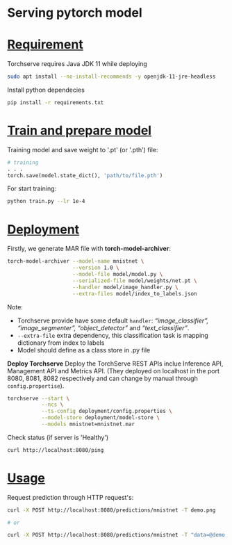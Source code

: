 # Serving pytorch model

# [Requirement](#requirement)
Torchserve requires Java JDK 11 while deploying
```bash
sudo apt install --no-install-recommends -y openjdk-11-jre-headless
```

Install python dependecies
```bash
pip install -r requirements.txt
```

# [Train and prepare model](#train-and-prepare-model)
Training model and save weight to '.pt' (or '.pth') file:
```python
# training
. . .
torch.save(model.state_dict(), 'path/to/file.pth')
```

For start training:
```bash
python train.py --lr 1e-4
```

# [Deployment](#deployment)
Firstly, we generate MAR file with **torch-model-archiver**:

```bash
torch-model-archiver --model-name mnistnet \
                     --version 1.0 \
                     --model-file model/model.py \
                     --serialized-file model/weights/net.pt \
                     --handler model/image_handler.py \
                     --extra-files model/index_to_labels.json
```

Note: 
- Torchserve provide have some default `handler`: *“image_classifier”, “image_segmenter”,  “object_detector”* and *“text_classifier”*.
- `--extra-file` extra dependency, this classification task is mapping dictionary from index to labels
- Model should define as a class store in .py file

**Deploy Torchserve**
Deploy the TorchServe REST APIs inclue Inference API, Management API and Metrics API. (They deployed on localhost in the port 8080, 8081, 8082 respectively and can change by manual through `config.propertise`).

```bash
torchserve --start \
           --ncs \
           --ts-config deployment/config.properties \
           --model-store deployment/model-store \
           --models mnistnet=mnistnet.mar
```
Check status (if server is 'Healthy')

```bash
curl http://localhost:8080/ping
```

# [Usage](#usage)
Request prediction through HTTP request's:

```bash
curl -X POST http://localhost:8080/predictions/mnistnet -T demo.png

# or

curl -X POST http://localhost:8080/predictions/mnistnet -T "data=@demo.png"
```